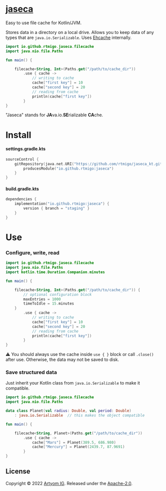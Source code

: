 # [jaseca](https://github.com/rtmigo/jaseca_kt)

Easy to use file cache for Kotlin/JVM.

Stores data in a directory on a local drive. Allows you to keep data of any types that are 
`java.io.Serializable`. Uses [Ehcache](https://www.ehcache.org/) internally.

```kotlin
import io.github.rtmigo.jaseca.filecache
import java.nio.file.Paths

fun main() {

    filecache<String, Int>(Paths.get("/path/to/cache_dir"))
        .use { cache ->
            // writing to cache
            cache["first key"] = 10
            cache["second key"] = 20
            // reading from cache
            println(cache["first key"])
        }
}
```

"Jaseca" stands for **JA**va.io.**SE**rializable **CA**che.


# Install

#### settings.gradle.kts

```kotlin
sourceControl {
    gitRepository(java.net.URI("https://github.com/rtmigo/jaseca_kt.git")) {
        producesModule("io.github.rtmigo:jaseca")
    }
}
```

#### build.gradle.kts

```kotlin
dependencies {
    implementation("io.github.rtmigo:jaseca") {
        version { branch = "staging" }
    }
}
```

# Use

### Configure, write, read

```kotlin
import io.github.rtmigo.jaseca.filecache
import java.nio.file.Paths
import kotlin.time.Duration.Companion.minutes

fun main() {

    filecache<String, Int>(Paths.get("/path/to/cache_dir")) {
        // optional configuration block
        maxEntries = 1000
        timeToIdle = 15.minutes
    }
        .use { cache ->
            // writing to cache
            cache["first key"] = 10
            cache["second key"] = 20
            // reading from cache
            println(cache["first key"])
        }
}
```

:warning: You should always use the cache inside `use { }` block or call `.close()` 
after use. Otherwise, the data may not be saved to disk.

### Save structured data

Just inherit your Kotlin class from `java.io.Serializable` to make it compatible.

```kotlin
import io.github.rtmigo.jaseca.filecache
import java.nio.file.Paths

data class Planet(val radius: Double, val period: Double)
    : java.io.Serializable  // this makes the object compatible

fun main() {

    filecache<String, Planet>(Paths.get("/path/to/cache_dir"))
        .use { cache ->
            cache["Mars"] = Planet(389.5, 686.980)
            cache["Mercury"] = Planet(2439.7, 87.9691)
        }
}
```

## License

Copyright © 2022 [Artyom IG](https://github.com/rtmigo).
Released under the [Apache-2.0](LICENSE).
